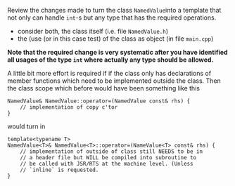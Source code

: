 Review the changes made to turn the class `NamedValue`into a
template that not only can handle `int`-s but any type that
has the required operations.
-    consider both, the class itself (i.e. file
     `NamedValue.h`)
-    the (use (or in this case test) of the class as object
     (in file `main.cpp`)

**Note that the required change is very systematic after you
have identified all usages of the type `int` where actually
any type should be allowed.**

A little bit more effort is required if if the class only
has declarations of member functions which need to be
implemented outside the class. Then the class scope which
before would have been something like this

```
NamedValue& NamedValue::operator=(NamedValue const& rhs) {
    // implementation of copy c'tor
}
```
would turn in
```
template<typename T>
NamedValue<T>& NamedValue<T>::operator=(NameValue<T> const& rhs) {
    // implementation of outside of class still NEEDS to be in
    // a header file but WILL be compiled into subroutine to
    // be called with JSR/RTS at the machine level. (Unless
    // `inline` is requested.
}
```
